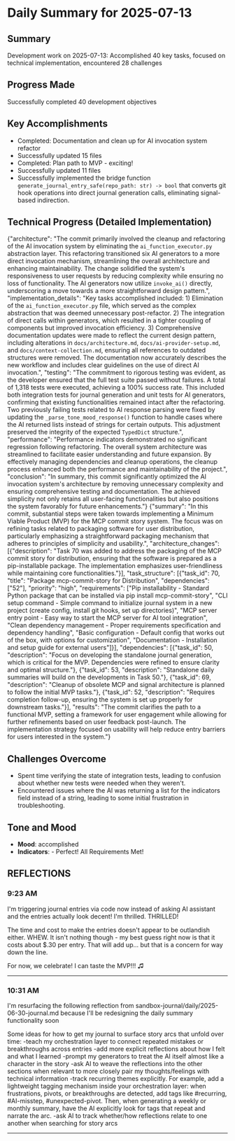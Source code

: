 # Daily Summary for 2025-07-13

## Summary
Development work on 2025-07-13: Accomplished 40 key tasks, focused on technical implementation, encountered 28 challenges

## Progress Made
Successfully completed 40 development objectives

## Key Accomplishments

- Completed: Documentation and clean up for AI invocation system refactor
- Successfully updated 15 files
- Completed: Plan path to MVP - exciting!
- Successfully updated 11 files
- Successfully implemented the bridge function `generate_journal_entry_safe(repo_path: str) -> bool` that converts git hook operations into direct journal generation calls, eliminating signal-based indirection.

## Technical Progress (Detailed Implementation)
{"architecture": "The commit primarily involved the cleanup and refactoring of the AI invocation system by eliminating the `ai_function_executor.py` abstraction layer. This refactoring transitioned six AI generators to a more direct invocation mechanism, streamlining the overall architecture and enhancing maintainability. The change solidified the system's responsiveness to user requests by reducing complexity while ensuring no loss of functionality. The AI generators now utilize `invoke_ai()` directly, underscoring a move towards a more straightforward design pattern.", "implementation_details": "Key tasks accomplished included: 1) Elimination of the `ai_function_executor.py` file, which served as the complex abstraction that was deemed unnecessary post-refactor. 2) The integration of direct calls within generators, which resulted in a tighter coupling of components but improved invocation efficiency. 3) Comprehensive documentation updates were made to reflect the current design pattern, including alterations in `docs/architecture.md`, `docs/ai-provider-setup.md`, and `docs/context-collection.md`, ensuring all references to outdated structures were removed. The documentation now accurately describes the new workflow and includes clear guidelines on the use of direct AI invocation.", "testing": "The commitment to rigorous testing was evident, as the developer ensured that the full test suite passed without failures. A total of 1,318 tests were executed, achieving a 100% success rate. This included both integration tests for journal generation and unit tests for AI generators, confirming that existing functionalities remained intact after the refactoring. Two previously failing tests related to AI response parsing were fixed by updating the `_parse_tone_mood_response()` function to handle cases where the AI returned lists instead of strings for certain outputs. This adjustment preserved the integrity of the expected `TypedDict` structure.", "performance": "Performance indicators demonstrated no significant regression following refactoring. The overall system architecture was streamlined to facilitate easier understanding and future expansion. By effectively managing dependencies and cleanup operations, the cleanup process enhanced both the performance and maintainability of the project.", "conclusion": "In summary, this commit significantly optimized the AI invocation system's architecture by removing unnecessary complexity and ensuring comprehensive testing and documentation. The achieved simplicity not only retains all user-facing functionalities but also positions the system favorably for future enhancements."} {"summary": "In this commit, substantial steps were taken towards implementing a Minimum Viable Product (MVP) for the MCP commit story system. The focus was on refining tasks related to packaging software for user distribution, particularly emphasizing a straightforward packaging mechanism that adheres to principles of simplicity and usability.", "architecture_changes": [{"description": "Task 70 was added to address the packaging of the MCP commit story for distribution, ensuring that the software is prepared as a pip-installable package. The implementation emphasizes user-friendliness while maintaining core functionalities."}], "task_structure": [{"task_id": 70, "title": "Package mcp-commit-story for Distribution", "dependencies": ["52"], "priority": "high", "requirements": ["Pip installability - Standard Python package that can be installed via pip install mcp-commit-story", "CLI setup command - Simple command to initialize journal system in a new project (create config, install git hooks, set up directories)", "MCP server entry point - Easy way to start the MCP server for AI tool integration", "Clean dependency management - Proper requirements specification and dependency handling", "Basic configuration - Default config that works out of the box, with options for customization", "Documentation - Installation and setup guide for external users"]}], "dependencies": [{"task_id": 50, "description": "Focus on developing the standalone journal generation, which is critical for the MVP. Dependencies were refined to ensure clarity and optimal structure."}, {"task_id": 53, "description": "Standalone daily summaries will build on the developments in Task 50."}, {"task_id": 69, "description": "Cleanup of obsolete MCP and signal architecture is planned to follow the initial MVP tasks."}, {"task_id": 52, "description": "Requires completion follow-up, ensuring the system is set up properly for downstream tasks."}], "results": "The commit clarifies the path to a functional MVP, setting a framework for user engagement while allowing for further refinements based on user feedback post-launch. The implementation strategy focused on usability will help reduce entry barriers for users interested in the system."}

## Challenges Overcome

- Spent time verifying the state of integration tests, leading to confusion about whether new tests were needed when they weren't.
- Encountered issues where the AI was returning a list for the indicators field instead of a string, leading to some initial frustration in troubleshooting.

## Tone and Mood

- **Mood**: accomplished
- **Indicators**: - Perfect! All Requirements Met!

## REFLECTIONS

### 9:23 AM

I'm triggering journal entries via code now instead of asking AI assistant and the entries actually look decent! I'm thrilled. THRILLED!

The time and cost to make the entries doesn't appear to be outlandish either. WHEW. It isn't nothing though - my best guess right now is that it costs about $.30 per entry. That will add up... but that is a concern for way down the line. 

For now, we celebrate! I can taste the MVP!!! ♫

___

### 10:31 AM

I'm resurfacing the following reflection from sandbox-journal/daily/2025-06-30-journal.md because I'll be redesigning the daily summary functionality soon

Some ideas for how to get my journal to surface story arcs that unfold over time:
-teach my orchestration layer to connect repeated mistakes or breakthroughs across entries
-add more explicit reflections about how I felt and what I learned
-prompt my generators to treat the AI itself almost like a character in the story
-ask AI to weave the reflections into the other sections when relevant to more closely pair my thoughts/feelings with technical information
-track recurring themes explicitly. For example, add a lightweight tagging mechanism inside your orchestration layer: when frustrations, pivots, or breakthroughs are detected, add tags like #recurring, #AI-misstep, #unexpected-pivot. Then, when generating a weekly or monthly summary, have the AI explicitly look for tags that repeat and narrate the arc.
-ask AI to track whether/how reflections relate to one another when searching for story arcs

___
